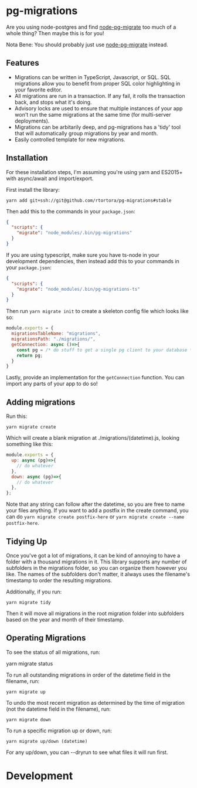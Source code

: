 # pg-migrations

Are you using node-postgres and find [node-pg-migrate](https://github.com/salsita/node-pg-migrate) too much of a whole thing? Then maybe this is for you!

Nota Bene: You should probably just use [node-pg-migrate](https://github.com/salsita/node-pg-migrate) instead.

## Features

* Migrations can be written in TypeScript, Javascript, or SQL. SQL migrations allow you to benefit from proper SQL color highlighting in your favorite editor.
* All migrations are run in a transaction. If any fail, it rolls the transaction back, and stops what it's doing.
* Advisory locks are used to ensure that multiple instances of your app won't run the same migrations at the same time (for multi-server deployments).
* Migrations can be arbitarily deep, and pg-migrations has a 'tidy' tool that will automatically group migrations by year and month.
* Easily controlled template for new migrations.

## Installation

For these installation steps, I'm assuming you're using yarn and ES2015+ with async/await and import/export.

First install the library:

    yarn add git+ssh://git@github.com/rtortora/pg-migrations#stable

Then add this to the commands in your `package.json`:

```json
{
  "scripts": {
    "migrate": "node_modules/.bin/pg-migrations"
  }
}
```

If you are using typescript, make sure you have ts-node in your development dependencies, then instead add this to your commands in your `package.json`:

```json
{
  "scripts": {
    "migrate": "node_modules/.bin/pg-migrations-ts"
  }
}
```

Then run `yarn migrate init` to create a skeleton config file which looks like so:

```js
module.exports = {
  migrationsTableName: "migrations",
  migrationsPath: "./migrations/",
  getConnection: async ()=>{
    const pg = /* do stuff to get a single pg client to your database */
    return pg;
  }
}
```

Lastly, provide an implementation for the `getConnection` function. You can import any parts of your app to do so!

## Adding migrations

Run this:

    yarn migrate create

Which will create a blank migration at ./migrations/(datetime).js, looking something like this:

```js
module.exports = {
  up: async (pg)=>{
    // do whatever
  },
  down: async (pg)=>{
    // do whatever
  },
};
```

Note that any string can follow after the datetime, so you are free to name your files anything. If you want to add a postfix in the create command, you can do `yarn migrate create postfix-here` or `yarn migrate create --name postfix-here`.

## Tidying Up

Once you've got a lot of migrations, it can be kind of annoying to have a folder with a thousand migrations in it. This library supports any number of subfolders in the migrations folder, so you can organize them however you like. The names of the subfolders don't matter, it always uses the filename's timestamp to order the resulting migrations.

Additionally, if you run:

    yarn migrate tidy

Then it will move all migrations in the root migration folder into subfolders based on the year and month of their timestamp.

## Operating Migrations

To see the status of all migrations, run:

   yarn migrate status

To run all outstanding migrations in order of the datetime field in the filename, run:

    yarn migrate up

To undo the most recent migration as determined by the time of migration (not the datetime field in the filename), run:

    yarn migrate down

To run a specific migration up or down, run:

    yarn migrate up/down (datetime)

For any up/down, you can --dryrun to see what files it will run first.

# Development

